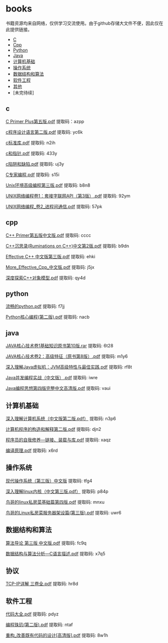 # books

书籍资源均来自网络，仅供学习交流使用。由于github存储大文件不便，因此仅在此提供链接。

* [C](#c)
* [Cpp](#cpp)
* [Python](#python)
* [Java](#java)
* [计算机基础](#计算机基础)
* [操作系统](#操作系统)
* [数据结构和算法](#数据结构和算法)
* [软件工程](#软件工程)
* [其他](#其他)
* [未完待续]







## c

[C Primer Plus第五版.pdf](https://pan.baidu.com/s/1fgnT9zaJWIGA1TVaulq13Q) 提取码：azpp

[c程序设计语言第二版.pdf](https://pan.baidu.com/s/1Ql9rCYmyVOkrgitFCYu2dw) 提取码: yc6k

[c标准库.pdf](https://pan.baidu.com/s/1QnV0NZBNLUrGvWyeNj-n3Q) 提取码: n2ih

[c和指针.pdf](https://pan.baidu.com/s/1EHMDmAgbEOh3RvPr4cNFSQ) 提取码: 433y

[c陷阱和缺陷.pdf](https://pan.baidu.com/s/1YcJxIj4DSYLEXkv_s6ZNfA) 提取码: uj3y

[C专家编程.pdf](https://pan.baidu.com/s/15lrXujJ68ktyI5oyprZG-g) 提取码: s15i

[Unix环境高级编程第三版.pdf](https://pan.baidu.com/s/1aFzPav626LUmKa8anneI7w) 提取码: b8n8

[UNIX网络编程卷1：套接字联网API（第3版）.pdf](https://pan.baidu.com/s/197tZhiZCxFrKoOvXY9taQg) 提取码: 92ym

[UNIX网络编程_卷2_进程间通信.pdf](https://pan.baidu.com/s/14GR6zyHW5yNATpTG91z1wA) 提取码: 57pk

## cpp

[C++ Primer第五版中文版.pdf](https://pan.baidu.com/s/1DC10MXmep_4WRk14smKIDA) 提取码: cccc

[C++沉思录(Ruminations on C++)中文第2版.pdf](https://pan.baidu.com/s/1UQtMtZxtNahm4WUnzwnh6w) 提取码: b9dn

[Effective C++ 中文版第三版.pdf](https://pan.baidu.com/s/1OJHIi10vB23qVZjtehYxJQ) 提取码: ehki

[More_Effective_Cpp_中文版.pdf](https://pan.baidu.com/s/19c3qGLrvShlMLBIOY6q0iQ) 提取码: j5jx

[深度探索C++对象模型.pdf](https://pan.baidu.com/s/1dDMIPE5Avo6LYta5MRg6Vg) 提取码: qy4d

## python

[流畅的python.pdf](https://pan.baidu.com/s/1Sl0Z7u1Fsd9cGUtNnS9yRQ) 提取码: f7jj

[Python核心编程(第二版).pdf](https://pan.baidu.com/s/1fHEoEhHPKsqs73Q3EyOU8w) 提取码: nacb

## java

[JAVA核心技术卷1基础知识原书第10版.rar](https://pan.baidu.com/s/1yoqqBf1P3Av6kaSzlSIjhQ) 提取码: 6t28

[JAVA核心技术卷2：高级特征（原书第8版）.pdf](https://pan.baidu.com/s/1B9jJqK_hDMYCgYxygPAPAA) 提取码: m1y6

[深入理解Java虚拟机：JVM高级特性与最佳实践.pdf](https://pan.baidu.com/s/1oqmkX9z5VcaGa2-bUD9yFQ) 提取码: rf8t

[Java并发编程实战（中文版）.pdf](https://pan.baidu.com/s/1oKj9bIEbLAbtHBsTgOxkKA) 提取码: iwre

[Java编程思想第四版完整中文高清版.pdf](https://pan.baidu.com/s/1WD5mb-FUf-LBAsugcpXoFQ) 提取码: vaui

## 计算机基础

[深入理解计算机系统（中文版第二版.pdf）](https://pan.baidu.com/s/1fTiVn_DrD7dnkekyemjlGg) 提取码: n3p6

[计算机程序的构造和解释第二版.pdf](https://pan.baidu.com/s/1of4ODRmOVdx2VONgsoaktw) 提取码: djn2

[程序员的自我修养—链接、装载与库.pdf](https://pan.baidu.com/s/1iixCglW4ujh2tWz3U_WnVQ) 提取码: xaqz

[编译原理.pdf](https://pan.baidu.com/s/1WxUv1I7bRY6-YGOAKFUiJQ) 提取码: x6rd


## 操作系统

[现代操作系统（第三版）中文版](https://pan.baidu.com/s/1EwM6aHx0T-iwMke1Be-DGw) 提取码: tfg4

[深入理解linux内核（中文第三版.pdf）](https://pan.baidu.com/s/11RNjoi1Uo0OXOGA93j4OyA) 提取码: p84p

[鸟哥的linux私房菜基础篇第四版.pdf](https://pan.baidu.com/s/1Hp1KoGO_-0ChBGQYYXRV4g) 提取码: mnxu

[鸟哥的Linux私房菜服务器架设篇(第三版).pdf](https://pan.baidu.com/s/10D-fRxQz1leHjfoGOnnxaw) 提取码: uwr6

## 数据结构和算法

[算法导论 第三版 中文版.pdf](https://pan.baidu.com/s/1TsFs8B-2R0qlb1ZQ2rJREg) 提取码: fc9q

[数据结构与算法分析—C语言描述.pdf](https://pan.baidu.com/s/1OD-QiKLZTAO3jhaMQYF-Aw) 提取码: x7q5

## 协议

[TCP-IP详解 三卷全.pdf](https://pan.baidu.com/s/1tVQyXfgcexHtK4iEwYdJxQ) 提取码: hr8d

## 软件工程

[代码大全.pdf](https://pan.baidu.com/s/1efjGOIAlSwGXKaVxaCaJ_A) 提取码: pdyz

[编程珠玑(第二版).pdf](https://pan.baidu.com/s/1JtbOurtsE5HtCKs8dDg_lA) 提取码: ntaf

[重构_改善既有代码的设计[高清版].pdf](https://pan.baidu.com/s/1hXImzW58XRkYXs-qttCjLQ) 提取码: 8w1h









